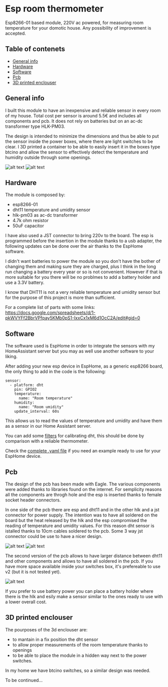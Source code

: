 # Esp room thermometer
Esp8266-01 based module, 220V ac powered, for measuring room temperature for your domotic house.
Any possibility of improvement is accepted.

## Table of contenets
* [General info](#general-info)
* [Hardware](#hardware)
* [Software](#software)
* [Pcb](#pcb)
* [3D printed enclouser](#3d-printed-enclouser)

## General info
I built this module to have an inexpensive and reliable sensor in every room of my house. 
Total cost per sensor is around 5.5€ and includes all components and pcb. It does not rely on batteries but on an ac-dc transformer type HLK-PM03. 

The design is intended to minimize the dimensions and thus be able to put the sensor inside the power boxes, where there are light switches to be clear. I 3D printed a container to be able to easily insert it in the boxes type btcino and allow the sensor to effectively detect the temperature and humidity outside through some openings.

![alt text](/images/IMG_4552.jpg)
![alt text](/images/IMG_4554.jpg)

## Hardware
The module is composed by:
* esp8266-01
* dht11 temperature and umidity sensor
* hlk-pm03 as ac-dc transformer
* 4.7k ohm resistor
* 50uF capacitor

I have also used a JST connector to bring 220v to the board.
The esp is programmed before the insertion in the module thanks to a usb adapter, the following updates can be done over the air thanks to the EspHome software.

I didn't want batteries to power the module so you don't have the bother of changing them and making sure they are charged, plus I think in the long run changing a battery every year or so is not convenient.
However if that is more suitable for you there will be no problmes to add a battery holder and use a 3.3V battery.

I know that DHT11 is not a very reliable temperature and umidity sensor but for the purpose of this project is more than sufficient.

For a complete list of parts with some links: https://docs.google.com/spreadsheets/d/1-pkWVYFf2BbrVPfpay5KMb0pS1-IxxCx1xM6d1OcC2A/edit#gid=0

## Software
The software used is EspHome in order to integrate the sensors with my HomeAssistant server but you may as well use another software to your liking.

After adding your new esp device in EspHome, as a generic esp8266 board, the only thing to add in the code is the following:
```
sensor:
  - platform: dht
    pin: GPIO2
    temperature:
      name: "Room temperature"
    humidity:
      name: "Room umidity"
    update_interval: 60s
```

This allows us to read the values of temperature and umidity and have them as a sensor in our Home Assistant server.

You can add some [filters](https://esphome.io/components/sensor/index.html#sensor-filters) for calibrating dht, this should be done by comparison with a reliable thermometer.

Check the [complete .yaml file](/room-temperature.yaml.example) if you need an example ready to use for your EspHome device.

## Pcb
The design of the pcb has been made with Eagle. The various components were added thanks to libraries found on the internet.
For semplicity reasons all the components are throgh hole and the esp is inserted thanks to female socket header connectors.

In one side of the pcb there are esp and dht11 and in the other hlk and a jst connector for power supply. The intention was to have all soldered on the board but the heat released by the hlk and the esp compromised the reading of temperature and umidity values. For this reason dht sensor is istalled thanks to 10cm cables soldered to the pcb. Some 3 way jst connector could be use to have a nicer design. 

![alt text](/images/schematics.png)
![alt text](/images/board-v1.png)

The second version of the pcb allows to have larger distance between dht11 and other components and allows to have all soldered in the pcb. If you have more space available inside your switches box, it's prefereable to use v2 (but it is not tested yet).

![alt text](/images/board-v2.png)

If you prefer to use battery power you can place a battery holder where there is the hlk and esily make a sensor similar to the ones ready to use with a lower overall cost.

## 3D printed enclouser
The pourposes of the 3d enclouser are: 
- to mantain in a fix position the dht sensor
- to allow proper measurements of the room temperature thanks to openings 
- to be able to place the module in a hidden way next to the power switches.

In my home we have btcino switches, so a similar design was needed.

To be continued...
